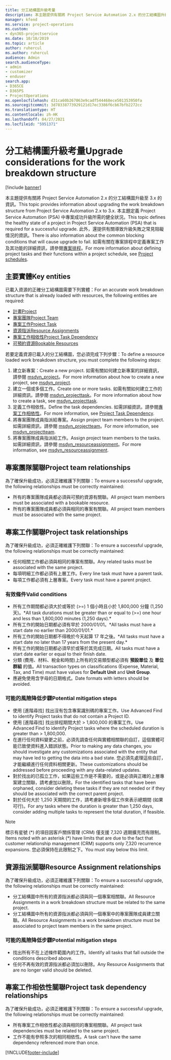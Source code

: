 ```yaml
---
title: 分工結構圖升級考量
description: 本主題提供有關將 Project Service Automation 2.x 的分工結構圖升級至 3.x 的資訊。
manager: kfend
ms.service: project-operations
ms.custom:
- dyn365-projectservice
ms.date: 10/18/2019
ms.topic: article
author: ruhercul
ms.author: ruhercul
audience: Admin
search.audienceType:
- admin
- customizer
- enduser
search.app:
- D365CE
- D365PS
- ProjectOperations
ms.openlocfilehash: d31ca60b267063e9cadf544468ece501353950fa
ms.sourcegitcommit: 3d78338773929121d17ec3386f6cb67bfb2272cc
ms.translationtype: HT
ms.contentlocale: zh-HK
ms.lasthandoff: 04/27/2021
ms.locfileid: "5951371"
---
```

# <a name="upgrade-considerations-for-the-work-breakdown-structure"></a><span data-ttu-id="099da-103">分工結構圖升級考量</span><span class="sxs-lookup"><span data-stu-id="099da-103">Upgrade considerations for the work breakdown structure</span></span>

[!include [banner](../includes/psa-now-project-operations.md)]

<span data-ttu-id="099da-104">本主題提供有關將 Project Service Automation 2.x 的分工結構圖升級至 3.x 的資訊。</span><span class="sxs-lookup"><span data-stu-id="099da-104">This topic provides information about upgrading the work breakdown structure from Project Service Automation 2.x to 3.x.</span></span> <span data-ttu-id="099da-105">本主題定義 Project Service Automation (PSA) 中專案成功升級所需的健全狀況。</span><span class="sxs-lookup"><span data-stu-id="099da-105">This topic defines the healthy state of a project in Project Service Automation (PSA) that is required for a successful upgrade.</span></span> <span data-ttu-id="099da-106">此外，還提供有關導致升級失敗之常見阻礙情況的資訊。</span><span class="sxs-lookup"><span data-stu-id="099da-106">There is also information about the common blocking conditions that will cause upgrade to fail.</span></span> <span data-ttu-id="099da-107">如需有關在專案排程中定義專案工作及其功能的詳細資訊，請參閱[專案排程](project-creating.md)。</span><span class="sxs-lookup"><span data-stu-id="099da-107">For more information about defining project tasks and their functions within a project schedule, see [Project schedules](project-creating.md).</span></span>

## <a name="key-entities"></a><span data-ttu-id="099da-108">主要實體</span><span class="sxs-lookup"><span data-stu-id="099da-108">Key entities</span></span>
<span data-ttu-id="099da-109">已載入資源的正確分工結構圖需要下列實體：</span><span class="sxs-lookup"><span data-stu-id="099da-109">For an accurate work breakdown structure that is already loaded with resources, the following entities are required:</span></span>

- [<span data-ttu-id="099da-110">計畫</span><span class="sxs-lookup"><span data-stu-id="099da-110">Project</span></span>](/dynamics365/customerengagement/on-premises/developer/entities/msdyn_project)
- [<span data-ttu-id="099da-111">專案團隊</span><span class="sxs-lookup"><span data-stu-id="099da-111">Project Team</span></span>](/dynamics365/customerengagement/on-premises/developer/entities/msdyn_projectteam)
- [<span data-ttu-id="099da-112">專案工作</span><span class="sxs-lookup"><span data-stu-id="099da-112">Project Task</span></span>](/dynamics365/customerengagement/on-premises/developer/entities/msdyn_projecttask)
- [<span data-ttu-id="099da-113">資源指派</span><span class="sxs-lookup"><span data-stu-id="099da-113">Resource Assignments</span></span>](/dynamics365/customerengagement/on-premises/developer/entities/msdyn_resourceassignment)
- [<span data-ttu-id="099da-114">專案工作相依性</span><span class="sxs-lookup"><span data-stu-id="099da-114">Project Task Dependency</span></span>](/dynamics365/customerengagement/on-premises/developer/entities/msdyn_projecttaskdependency)
- [<span data-ttu-id="099da-115">可預約資源</span><span class="sxs-lookup"><span data-stu-id="099da-115">Bookable Resources</span></span>](/dynamics365/customerengagement/on-premises/developer/entities/bookableresource)

<span data-ttu-id="099da-116">若要定義資源已載入的分工結構圖，您必須完成下列步驟：</span><span class="sxs-lookup"><span data-stu-id="099da-116">To define a resource loaded work breakdown structure, you must complete the following steps:</span></span>

1. <span data-ttu-id="099da-117">建立新專案：</span><span class="sxs-lookup"><span data-stu-id="099da-117">Create a new project.</span></span> <span data-ttu-id="099da-118">如需有關如何建立新專案的詳細資訊，請參閱 [msdyn_project](/dynamics365/customerengagement/on-premises/developer/entities/msdyn_project)。</span><span class="sxs-lookup"><span data-stu-id="099da-118">For more information about how to create a new project, see [msdyn_project](/dynamics365/customerengagement/on-premises/developer/entities/msdyn_project).</span></span>
2. <span data-ttu-id="099da-119">建立一個或多個工作。</span><span class="sxs-lookup"><span data-stu-id="099da-119">Create one or more tasks.</span></span> <span data-ttu-id="099da-120">如需有關如何建立工作的詳細資訊，請參閱 [msdyn_projecttask](/dynamics365/customerengagement/on-premises/developer/entities/msdyn_projecttask)。</span><span class="sxs-lookup"><span data-stu-id="099da-120">For more information about how to create a task, see [msdyn_projecttask](/dynamics365/customerengagement/on-premises/developer/entities/msdyn_projecttask).</span></span>
3. <span data-ttu-id="099da-121">定義工作相依性。</span><span class="sxs-lookup"><span data-stu-id="099da-121">Define the task dependencies.</span></span> <span data-ttu-id="099da-122">如需詳細資訊，請參閱[專案工作相依性](/dynamics365/customerengagement/on-premises/developer/entities/msdyn_projecttaskdependency)。</span><span class="sxs-lookup"><span data-stu-id="099da-122">For more information, see [Project Task Dependency](/dynamics365/customerengagement/on-premises/developer/entities/msdyn_projecttaskdependency).</span></span>
4. <span data-ttu-id="099da-123">將專案團隊成員指派給專案。</span><span class="sxs-lookup"><span data-stu-id="099da-123">Assign project team members to the project.</span></span> <span data-ttu-id="099da-124">如需詳細資訊，請參閱 [msdyn_projectteam](/dynamics365/customerengagement/on-premises/developer/entities/msdyn_projectteam)。</span><span class="sxs-lookup"><span data-stu-id="099da-124">For more information, see [msdyn_projectteam](/dynamics365/customerengagement/on-premises/developer/entities/msdyn_projectteam).</span></span>
5. <span data-ttu-id="099da-125">將專案團隊成員指派給工作。</span><span class="sxs-lookup"><span data-stu-id="099da-125">Assign project team members to the tasks.</span></span> <span data-ttu-id="099da-126">如需詳細資訊，請參閱 [msdyn_resourceassignment](/dynamics365/customerengagement/on-premises/developer/entities/msdyn_resourceassignment)。</span><span class="sxs-lookup"><span data-stu-id="099da-126">For more information, see [msdyn_resourceassignment](/dynamics365/customerengagement/on-premises/developer/entities/msdyn_resourceassignment).</span></span>

## <a name="project-team-relationships"></a><span data-ttu-id="099da-127">專案團隊關聯</span><span class="sxs-lookup"><span data-stu-id="099da-127">Project team relationships</span></span>

<span data-ttu-id="099da-128">為了確保升級成功，必須正確維護下列關聯：</span><span class="sxs-lookup"><span data-stu-id="099da-128">To ensure a successful upgrade, the following relationships must be correctly maintained:</span></span>
- <span data-ttu-id="099da-129">所有的專案團隊成員都必須與可預約資源有關聯。</span><span class="sxs-lookup"><span data-stu-id="099da-129">All project team members must be associated with a bookable resource.</span></span>
- <span data-ttu-id="099da-130">所有的專案團隊成員都必須與相同的專案有關聯。</span><span class="sxs-lookup"><span data-stu-id="099da-130">All project team members must be associated with the same project.</span></span> 

## <a name="project-task-relationships"></a><span data-ttu-id="099da-131">專案工作關聯</span><span class="sxs-lookup"><span data-stu-id="099da-131">Project task relationships</span></span>
<span data-ttu-id="099da-132">為了確保升級成功，必須正確維護下列關聯：</span><span class="sxs-lookup"><span data-stu-id="099da-132">To ensure a successful upgrade, the following relationships must be correctly maintained:</span></span>

- <span data-ttu-id="099da-133">任何相關工作都必須與相同的專案有關聯。</span><span class="sxs-lookup"><span data-stu-id="099da-133">Any related tasks must be associated with the same project.</span></span>
- <span data-ttu-id="099da-134">每項明細工作都必須有上層工作。</span><span class="sxs-lookup"><span data-stu-id="099da-134">Every line task must have a parent task.</span></span>
- <span data-ttu-id="099da-135">每項工作都必須有上層專案。</span><span class="sxs-lookup"><span data-stu-id="099da-135">Every task must have a parent project.</span></span>

### <a name="valid-conditions"></a><span data-ttu-id="099da-136">有效條件</span><span class="sxs-lookup"><span data-stu-id="099da-136">Valid conditions</span></span>

- <span data-ttu-id="099da-137">所有工作期間都必須大於或等於 (>=) 1 個小時且小於 1,800,000 分鐘 (1,250 天)。\*</span><span class="sxs-lookup"><span data-stu-id="099da-137">All task durations must be greater than or equal to (>=) one hour and less than 1,800,000 minutes (1,250 days).\*</span></span>
- <span data-ttu-id="099da-138">所有工作的開始日期都必須有早於 2000/01/01。\*</span><span class="sxs-lookup"><span data-stu-id="099da-138">All tasks must have a start date no earlier than 2000/01/01.\*</span></span>
- <span data-ttu-id="099da-139">所有工作的開始日期都不得晚於今天起算 17 年之後。\*</span><span class="sxs-lookup"><span data-stu-id="099da-139">All tasks must have a start date no later than 17 years from the present day.\*</span></span>
- <span data-ttu-id="099da-140">所有工作的開始日期都必須早於或等於其完成日期。</span><span class="sxs-lookup"><span data-stu-id="099da-140">All tasks must have a start date earlier or equal to their finish date.</span></span>
- <span data-ttu-id="099da-141">分類 (費用、材料、稅金和時間)上所有的交易類型都必須有 **預設單位** 及 **單位群組** 的值。</span><span class="sxs-lookup"><span data-stu-id="099da-141">All transaction types on classifications (Expense, Material, Tax, and Time) must have values for **Default Unit** and **Unit Group**.</span></span>
- <span data-ttu-id="099da-142">應避免使用含字母的日期格式。</span><span class="sxs-lookup"><span data-stu-id="099da-142">Date formats with letters should be avoided.</span></span>

### <a name="potential-mitigation-steps"></a><span data-ttu-id="099da-143">可能的風險降低步驟</span><span class="sxs-lookup"><span data-stu-id="099da-143">Potential mitigation steps</span></span>
- <span data-ttu-id="099da-144">使用 [進階尋找] 找出沒有包含專案識別碼的專案工作。</span><span class="sxs-lookup"><span data-stu-id="099da-144">Use Advanced Find to identify Project tasks that do not contain a Project ID.</span></span>
- <span data-ttu-id="099da-145">使用 [進階尋找] 找出排程期間大於 > 1,800,000 的專案工作。</span><span class="sxs-lookup"><span data-stu-id="099da-145">Use Advanced Find to identify Project tasks where the scheduled duration is greater than > 1,800,000.</span></span>
- <span data-ttu-id="099da-146">在進行任何資料變更之前，必須先調查任何與實體相關聯的自訂，這個實體可能已致使資料進入錯誤狀態。</span><span class="sxs-lookup"><span data-stu-id="099da-146">Prior to making any data changes, you should investigate any customizations associated with the entity that may have led to getting the data into a bad state.</span></span> <span data-ttu-id="099da-147">您必須先處理這些自訂，才能繼續進行任何資料相關更新。</span><span class="sxs-lookup"><span data-stu-id="099da-147">These customizations should be addressed before proceeding with any data-related updates.</span></span>
- <span data-ttu-id="099da-148">對於找出的已孤立工作，如果這些工作是不需要的，或是必須與正確的上層專案建立關聯，請考慮加以刪除。</span><span class="sxs-lookup"><span data-stu-id="099da-148">For the identified tasks that have been orphaned, consider deleting these tasks if they are not needed or if they should be associated with the correct parent project.</span></span>
- <span data-ttu-id="099da-149">對於任何大於 1,250 天期間的工作，請考慮新增多個工作來表示總期間 (如果可行)。</span><span class="sxs-lookup"><span data-stu-id="099da-149">For any tasks where the duration is greater than 1,250 days, consider adding multiple tasks to represent the total duration, if feasible.</span></span>

> [!NOTE]
> <span data-ttu-id="099da-150">標示有星號 (\*) 的項目因客戶關係管理 (CRM) 僅支援 7,320 週期擴充而有限制。</span><span class="sxs-lookup"><span data-stu-id="099da-150">Items noted with an asterisk (\*) have limits that are due to the fact that customer relationship management (CRM) supports only 7,320 recurrence expansions.</span></span> <span data-ttu-id="099da-151">您必須保持在此限制之下。</span><span class="sxs-lookup"><span data-stu-id="099da-151">You must stay below this limit.</span></span>

## <a name="resource-assignment-relationships"></a><span data-ttu-id="099da-152">資源指派關聯</span><span class="sxs-lookup"><span data-stu-id="099da-152">Resource Assignment relationships</span></span>
<span data-ttu-id="099da-153">為了確保升級成功，必須正確維護下列關聯：</span><span class="sxs-lookup"><span data-stu-id="099da-153">To ensure a successful upgrade, the following relationships must be correctly maintained:</span></span>

- <span data-ttu-id="099da-154">分工結構圖中所有的資源指派都必須與同一個專案相關聯。</span><span class="sxs-lookup"><span data-stu-id="099da-154">All Resource Assignments in a work breakdown structure must be related to the same project.</span></span>
- <span data-ttu-id="099da-155">分工結構圖中所有的資源指派都必須與同一個專案中的專案團隊成員建立關聯。</span><span class="sxs-lookup"><span data-stu-id="099da-155">All Resource Assignments in a work breakdown structure must be associated to project team members in the same project.</span></span>

### <a name="potential-mitigation-steps"></a><span data-ttu-id="099da-156">可能的風險降低步驟</span><span class="sxs-lookup"><span data-stu-id="099da-156">Potential mitigation steps</span></span>
- <span data-ttu-id="099da-157">找出所有不在上述條件範圍內的工作。</span><span class="sxs-lookup"><span data-stu-id="099da-157">Identify all tasks that fall outside the conditions described above.</span></span>  
- <span data-ttu-id="099da-158">任何不再有效的資源指派都必須加以刪除。</span><span class="sxs-lookup"><span data-stu-id="099da-158">Any Resource Assignments that are no longer valid should be deleted.</span></span>

## <a name="project-task-dependency-relationships"></a><span data-ttu-id="099da-159">專案工作相依性關聯</span><span class="sxs-lookup"><span data-stu-id="099da-159">Project task dependency relationships</span></span>
<span data-ttu-id="099da-160">為了確保升級成功，必須正確維護下列關聯：</span><span class="sxs-lookup"><span data-stu-id="099da-160">To ensure a successful upgrade, the following relationships must be correctly maintained:</span></span>

- <span data-ttu-id="099da-161">所有專案工作相依性都必須與相同的專案相關聯。</span><span class="sxs-lookup"><span data-stu-id="099da-161">All project task dependencies must be related to the same project.</span></span>
- <span data-ttu-id="099da-162">工作不能有參照多次的相同相依性。</span><span class="sxs-lookup"><span data-stu-id="099da-162">A task can't have the same dependency referenced more than once.</span></span>


[!INCLUDE[footer-include](../includes/footer-banner.md)]